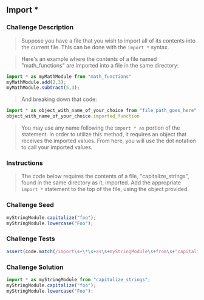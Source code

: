 ## Import *

### Challenge Description
>Suppose you have a file that you wish to import all of its contents into the current file. This can be done with the `import *` syntax.

>Here's an example where the contents of a file named "math_functions" are imported into a file in the same directory:
```javascript
import * as myMathModule from "math_functions"
myMathModule.add(2,3);
myMathModule.subtract(5,3);
```

>And breaking down that code:
```javascript
import * as object_with_name_of_your_choice from "file_path_goes_here"
object_with_name_of_your_choice.imported_function
```
>You may use any name following the `import * as` portion of the statement. In order to utilize this method, it requires an object that receives the imported values. From here, you will use the dot notation to call your imported values.

### Instructions
>The code below requires the contents of a file, "capitalize_strings", found in the same directory as it, imported. Add the appropriate `import *` statement to the top of the file, using the object provided.

### Challenge Seed
```javascript
myStringModule.capitalize("foo");
myStringModule.lowercase("Foo");
```

### Challenge Tests
```javascript
assert(code.match(/import\s+\*\s+as\s+myStringModule\s+from\s+"capitalize_strings"/ig))
```

### Challenge Solution
```javascript
import * as myStringModule from "capitalize_strings";
myStringModule.capitalize("foo");
myStringModule.lowercase("Foo");
```